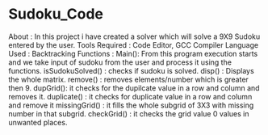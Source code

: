 # Sudoku_Code
About : In this project i have created a solver which will solve a 9X9 Sudoku entered by the user.
Tools Required : Code Editor, GCC Compiler
Language Used : Backtracking
Functions :
Main(): From this program execution starts and we take input of sudoku from the user and process it using the functions.
isSudokuSolved() : checks if sudoku is solved.
disp() : Displays the whole matrix.
remove() : removes elements/number which is greater then 9.
dupGrid(): it checks for the dupilcate value in a row and column and removes it.
duplicate() : it checks for duplicate value in a row and column and remove it
missingGrid() : it fills the whole subgrid of 3X3 with missing number in that subgrid.
checkGrid() : it checks the grid value 0 values in unwanted places.
